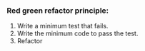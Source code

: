### Red green refactor principle: 
1. Write a minimum test that fails. 
2. Write the minimum code to pass the test. 
3. Refactor